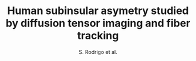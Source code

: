 ---
cat: gaia
subcat: architecture
bestof: false
author: S. Rodrigo et al.
title: Human subinsular asymetry studied by diffusion tensor imaging and fiber tracking
journal: Am J Neuroradiol
year: 2007
type: article
---